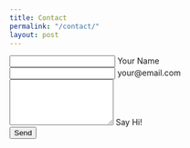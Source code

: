 ```yaml
---
title: Contact
permalink: "/contact/"
layout: post
---
```


<form action="//formspree.io/hello@erikathea.com" method="POST">
  <div class="mdl-cell mdl-cell--12-col mdl-textfield mdl-js-textfield mdl-textfield--floating-label">
    <input class="mdl-textfield__input" type="text" id="name" />
    <label class="mdl-textfield__label" for="name">Your Name</label>
  </div>
  <div class="mdl-cell mdl-cell--12-col mdl-textfield mdl-js-textfield mdl-textfield--floating-label">
    <input class="mdl-textfield__input" type="text" id="email" />
    <label class="mdl-textfield__label" for="email">your@email.com</label>
  </div>
  <div class="mdl-cell mdl-cell--12-col mdl-textfield mdl-js-textfield">
    <textarea class="mdl-textfield__input" type="text" rows= "5" id="message" ></textarea>
    <label class="mdl-textfield__label" for="message">Say Hi!</label>
  </div>

  <input type="submit" value="Send" class="mdl-button mdl-js-button mdl-button--raised mdl-js-ripple-effect mdl-button--accent" />
</form>